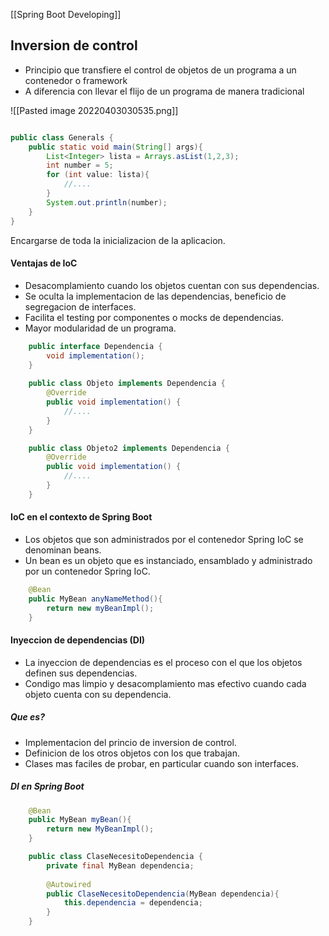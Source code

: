 [[Spring Boot Developing]]
## Inversion de control

- Principio que transfiere el control de objetos de un programa a un contenedor o framework
- A diferencia con llevar el flijo de un programa de manera tradicional

![[Pasted image 20220403030535.png]]

``` java

public class Generals {
	public static void main(String[] args){
		List<Integer> lista = Arrays.asList(1,2,3);
		int number = 5;
		for (int value: lista){
			//....
		}
		System.out.println(number);
	}
}

```

Encargarse de toda la inicializacion de la aplicacion.

#### Ventajas de IoC
- Desacomplamiento cuando los objetos cuentan con sus dependencias.
- Se oculta la implementacion de las dependencias, beneficio de segregacion de interfaces.
- Facilita el testing por componentes o mocks de dependencias.
- Mayor modularidad de un programa.

``` java 
	public interface Dependencia {
		void implementation();
	}
	
	public class Objeto implements Dependencia {
		@Override
		public void implementation() {
			//....
		}
	}

	public class Objeto2 implements Dependencia {
		@Override
		public void implementation() {
			//....
		}
	}

```

#### IoC en el contexto de Spring Boot

- Los objetos que son administrados por el contenedor Spring IoC se denominan beans.
- Un bean es un objeto que es instanciado, ensamblado y administrado por un contenedor Spring IoC.

``` java
	@Bean
	public MyBean anyNameMethod(){
		return new myBeanImpl();
	}
``` 

#### Inyeccion de dependencias (DI)
- La inyeccion de dependencias es el proceso con el que los objetos definen sus dependencias.
- Condigo mas limpio y desacomplamiento mas efectivo cuando cada objeto cuenta con su dependencia.

##### Que es?
- Implementacion del princio de inversion de control.
- Definicion de los otros objetos con los que trabajan.
- Clases mas faciles de probar, en particular cuando son interfaces.

##### DI en Spring Boot

``` java
	@Bean
	public MyBean myBean(){
		return new MyBeanImpl();
	}

	public class ClaseNecesitoDependencia {
		private final MyBean dependencia;
		
		@Autowired
		public ClaseNecesitoDependencia(MyBean dependencia){
			this.dependencia = dependencia;
		}
	}
```

